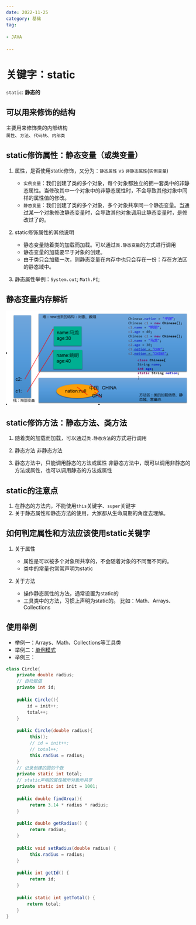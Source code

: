 ```yaml
---
date: 2022-11-25
category: 基础
tag:

- JAVA

---
```


# 关键字：static

`static`: **静态的**

## 可以用来修饰的结构

主要用来修饰类的内部结构  
`属性`、`方法`、`代码块`、`内部类`

## static修饰属性：静态变量（或类变量）

1. 属性，是否使用static修饰，又分为：`静态属性` vs `非静态属性`(`实例变量`)
    - `实例变量`：我们创建了类的多个对象，每个对象都独立的拥一套类中的非静态属性。当修改其中一个对象中的非静态属性时，不会导致其他对象中同样的属性值的修改。
    - `静态变量`：我们创建了类的多个对象，多个对象共享同一个静态变量。当通过某一个对象修改静态变量时，会导致其他对象调用此静态变量时，是修改过了的。
2. static修饰属性的其他说明
    - 静态变量随着类的加载而加载。可以通过`类.静态变量`的方式进行调用
    - 静态变量的加载要早于对象的创建。
    - 由于类只会加载一次，则静态变量在内存中也只会存在一份：存在方法区的静态域中。

3. 静态属性举例：`System.out`; `Math.PI`;

## 静态变量内存解析

![img.png](../../images/static.png)

## static修饰方法：静态方法、类方法

1. 随着类的加载而加载，可以通过`类.静态方法`的方式进行调用
2. 静态方法 非静态方法

3. 静态方法中，只能调用静态的方法或属性
   非静态方法中，既可以调用非静态的方法或属性，也可以调用静态的方法或属性

## static的注意点

1. 在静态的方法内，不能使用`this`关键字、`super`关键字
2. 关于静态属性和静态方法的使用，大家都从生命周期的角度去理解。

## 如何判定属性和方法应该使用static关键字

1. 关于属性
    - 属性是可以被多个对象所共享的，不会随着对象的不同而不同的。
    - 类中的常量也常常声明为static

2. 关于方法
    - 操作静态属性的方法，通常设置为static的
    - 工具类中的方法，习惯上声明为static的。 比如：Math、Arrays、Collections

## 使用举例

- 举例一：Arrays、Math、Collections等工具类
- 举例二：[单例模式](/java/java-basic/design-patterns/single.md)
- 举例三：

```java
class Circle{
	private double radius;
	// 自动赋值
	private int id;
	
	public Circle(){
		id = init++;
		total++;
	}
	
	public Circle(double radius){
		 this();
         // id = init++;
         // total++;
         this.radius = radius;
	}
	// 记录创建的圆的个数
	private static int total;
	// static声明的属性被所对象所共享
	private static int init = 1001;
	
	public double findArea(){
		 return 3.14 * radius * radius;
	}

	public double getRadius() {
		 return radius;
	}

	public void setRadius(double radius) {
		 this.radius = radius;
	}

	public int getId() {
		 return id;
	}

	public static int getTotal() {
	  	return total;
	}
}
```
